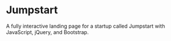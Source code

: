 # Jumpstart
A fully interactive landing page for a startup called Jumpstart with JavaScript, jQuery, and Bootstrap.
